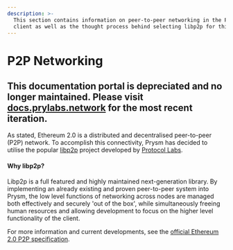 ```yaml
---
description: >-
  This section contains information on peer-to-peer networking in the Prysm
  client as well as the thought process behind selecting libp2p for this role.
---
```


# P2P Networking

## This documentation portal is depreciated and no longer maintained. Please visit [docs.prylabs.network](https://docs.prylabs.network) for the most recent iteration.

As stated, Ethereum 2.0 is a distributed and decentralised peer-to-peer \(P2P\) network. To accomplish this connectivity, Prysm has decided to utilise the popular [libp2p](https://libp2p.io/) project developed by [Protocol Labs](https://protocol.ai/). 

#### Why libp2p?

Libp2p is a full featured and highly maintained next-generation library. By implementing an already existing and proven peer-to-peer system into Prysm, the low level functions of networking across nodes are managed both effectively and securely 'out of the box', while simultaneously freeing human resources and allowing development to focus on the higher level functionality of the client.

For more information and current developments, see the [official Ethereum 2.0 P2P specification](https://github.com/ethereum/eth2.0-specs/blob/dev/specs/networking/p2p-interface.md).




